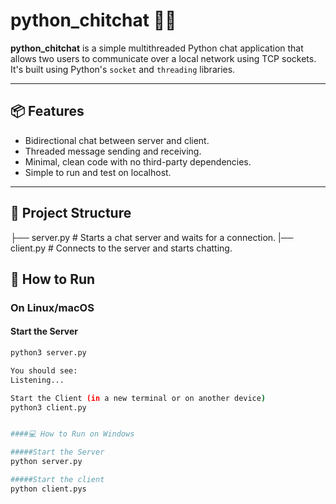 # python_chitchat 💬🐍

**python_chitchat** is a simple multithreaded Python chat application that allows two users to communicate over a local network using TCP sockets. It's built using Python's `socket` and `threading` libraries.

---

## 📦 Features

- Bidirectional chat between server and client.
- Threaded message sending and receiving.
- Minimal, clean code with no third-party dependencies.
- Simple to run and test on localhost.

---

## 📁 Project Structure
├── server.py # Starts a chat server and waits for a connection. 
|── client.py # Connects to the server and starts chatting.

## 🚀 How to Run

### On Linux/macOS

#### Start the Server
```bash
python3 server.py

You should see:
Listening...

Start the Client (in a new terminal or on another device)
python3 client.py


####💻 How to Run on Windows

#####Start the Server
python server.py

#####Start the client
python client.pys
